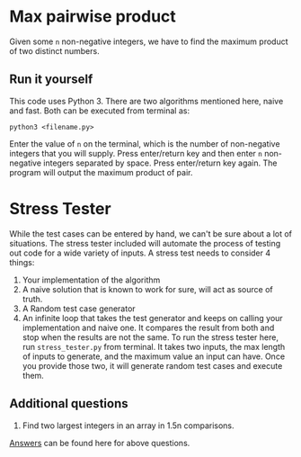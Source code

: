 # Max pairwise product
Given some `n` non-negative integers, we have to find the maximum product of two distinct numbers.

## Run it yourself
This code uses Python 3. There are two algorithms mentioned here, naive and fast. Both can be executed from terminal as:

`python3 <filename.py>`

Enter the value of `n` on the terminal, which is the number of non-negative integers that you will supply. Press enter/return key and then enter `n` non-negative integers separated by space. Press enter/return key again. The program will output the maximum product of pair.  

# Stress Tester
While the test cases can be entered by hand, we can't be sure about a lot of situations. The stress tester included will automate the process of testing out code for a wide variety of inputs. A stress test needs to consider 4 things:

1. Your implementation of the algorithm
2. A naive solution that is known to work for sure, will act as source of truth.
3. A Random test case generator
4. An infinite loop that takes the test generator and keeps on calling your implementation and naive one. It compares the result from both and stop when the results are not the same. To run the stress tester here, run `stress_tester.py` from terminal. It takes two inputs, the max length of inputs to generate, and the maximum value an input can have. Once you provide those two, it will generate random test cases and execute them.

## Additional questions
1. Find two largest integers in an array in 1.5n comparisons.

[Answers](./answers.md) can be found here for above questions.
